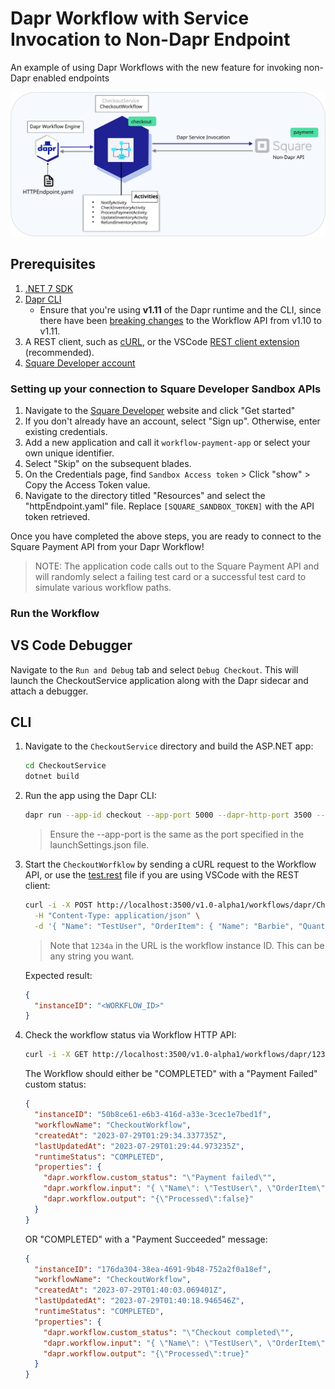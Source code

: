 # Dapr Workflow with Service Invocation to Non-Dapr Endpoint

An example of using Dapr Workflows with the new feature for invoking non-Dapr enabled endpoints

![](DemoArch.svg)

## Prerequisites

1. [.NET 7 SDK](https://dotnet.microsoft.com/download/dotnet/7.0)
1. [Dapr CLI](https://docs.dapr.io/getting-started/install-dapr-cli/)
   - Ensure that you're using **v1.11** of the Dapr runtime and the CLI, since there have been [breaking changes](https://github.com/dapr/dapr/pull/6218) to the Workflow API from v1.10 to v1.11.
1. A REST client, such as [cURL](https://curl.se/), or the VSCode [REST client extension](https://marketplace.visualstudio.com/items?itemName=humao.rest-client) (recommended).
1. [Square Developer account](#setting-up-your-connection-to-square-developer-sandbox-apis)

### Setting up your connection to Square Developer Sandbox APIs

1. Navigate to the [Square Developer](https://developer.squareup.com/us/en) website and click "Get started"
1. If you don't already have an account, select "Sign up". Otherwise, enter existing credentials.
1. Add a new application and call it `workflow-payment-app` or select your own unique identifier.
1. Select "Skip" on the subsequent blades.
1. On the Credentials page, find `Sandbox Access token` > Click "show" > Copy the Access Token value.
1. Navigate to the directory titled "Resources" and select the "httpEndpoint.yaml" file. Replace `[SQUARE_SANDBOX_TOKEN]` with the API token retrieved.

Once you have completed the above steps, you are ready to connect to the Square Payment API from your Dapr Workflow!

> NOTE: The application code calls out to the Square Payment API and will randomly select a failing test card or a successful test card to simulate various workflow paths.

### Run the Workflow

## VS Code Debugger

Navigate to the `Run and Debug` tab and select `Debug Checkout`. This will launch the CheckoutService application along with the Dapr sidecar and attach a debugger.

## CLI

1. Navigate to the `CheckoutService` directory and build the ASP.NET app:

   ```bash
   cd CheckoutService
   dotnet build
   ```

2. Run the app using the Dapr CLI:

   ```bash
   dapr run --app-id checkout --app-port 5000 --dapr-http-port 3500 --resources-path ../Resources dotnet run
   ```

   > Ensure the --app-port is the same as the port specified in the launchSettings.json file.

3. Start the `CheckoutWorfklow` by sending a cURL request to the Workflow API, or use the [test.rest](test.rest) file if you are using VSCode with the REST client:

   ```bash
   curl -i -X POST http://localhost:3500/v1.0-alpha1/workflows/dapr/CheckoutWorkflow/start?instanceID=1234a \
     -H "Content-Type: application/json" \
     -d '{ "Name": "TestUser", "OrderItem": { "Name": "Barbie", "Quantity": 4 }}'
   ```

   > Note that `1234a` in the URL is the workflow instance ID. This can be any string you want.

   Expected result:

   ```json
   {
     "instanceID": "<WORKFLOW_ID>"
   }
   ```

4. Check the workflow status via Workflow HTTP API:

   ```bash
   curl -i -X GET http://localhost:3500/v1.0-alpha1/workflows/dapr/1234a
   ```

   The Workflow should either be "COMPLETED" with a "Payment Failed" custom status:

   ```json
   {
     "instanceID": "50b8ce61-e6b3-416d-a33e-3cec1e7bed1f",
     "workflowName": "CheckoutWorkflow",
     "createdAt": "2023-07-29T01:29:34.337735Z",
     "lastUpdatedAt": "2023-07-29T01:29:44.973235Z",
     "runtimeStatus": "COMPLETED",
     "properties": {
       "dapr.workflow.custom_status": "\"Payment failed\"",
       "dapr.workflow.input": "{ \"Name\": \"TestUser\", \"OrderItem\": { \"Name\": \"Barbie\", \"Quantity\": 4 } }",
       "dapr.workflow.output": "{\"Processed\":false}"
     }
   }
   ```

   OR "COMPLETED" with a "Payment Succeeded" message:

   ```json
   {
     "instanceID": "176da304-38ea-4691-9b48-752a2f0a18ef",
     "workflowName": "CheckoutWorkflow",
     "createdAt": "2023-07-29T01:40:03.069401Z",
     "lastUpdatedAt": "2023-07-29T01:40:18.946546Z",
     "runtimeStatus": "COMPLETED",
     "properties": {
       "dapr.workflow.custom_status": "\"Checkout completed\"",
       "dapr.workflow.input": "{ \"Name\": \"TestUser\", \"OrderItem\": { \"Name\": \"Barbie\", \"Quantity\": 4 } }",
       "dapr.workflow.output": "{\"Processed\":true}"
     }
   }
   ```
